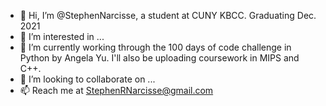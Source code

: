 - 👋 Hi, I’m @StephenNarcisse, a student at CUNY KBCC. Graduating Dec. 2021
- 👀 I’m interested in ...
- 🌱 I’m currently working through the 100 days of code challenge in Python by Angela Yu. I'll also be uploading coursework in MIPS and C++.
- 💞️ I’m looking to collaborate on ...
- 📫 Reach me at StephenRNarcisse@gmail.com

<!---
StephenNarcisse/StephenNarcisse is a ✨ special ✨ repository because its `README.md` (this file) appears on your GitHub profile.
You can click the Preview link to take a look at your changes.
--->
